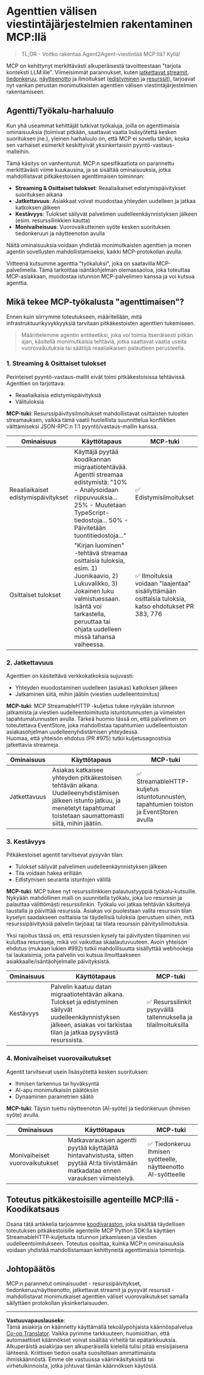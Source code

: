<!--
CO_OP_TRANSLATOR_METADATA:
{
  "original_hash": "5cc6836626047aa055e8960c8484a7d0",
  "translation_date": "2025-08-29T18:27:59+00:00",
  "source_file": "11-agentic-protocols/code_samples/mcp-agents/README.md",
  "language_code": "fi"
}
-->
# Agenttien välisen viestintäjärjestelmien rakentaminen MCP:llä

> TL;DR - Voitko rakentaa Agent2Agent-viestintää MCP:llä? Kyllä!

MCP on kehittynyt merkittävästi alkuperäisestä tavoitteestaan "tarjota konteksti LLM:ille". Viimeisimmät parannukset, kuten [jatkettavat streamit](https://modelcontextprotocol.io/docs/concepts/transports#resumability-and-redelivery), [tiedonkeruu](https://modelcontextprotocol.io/specification/2025-06-18/client/elicitation), [näytteenotto](https://modelcontextprotocol.io/specification/2025-06-18/client/sampling) ja ilmoitukset ([edistyminen](https://modelcontextprotocol.io/specification/2025-06-18/basic/utilities/progress) ja [resurssit](https://modelcontextprotocol.io/specification/2025-06-18/schema#resourceupdatednotification)), tarjoavat nyt vankan perustan monimutkaisten agenttien välisen viestintäjärjestelmien rakentamiseen.

## Agentti/Työkalu-harhaluulo

Kun yhä useammat kehittäjät tutkivat työkaluja, joilla on agenttimaisia ominaisuuksia (toimivat pitkään, saattavat vaatia lisäsyötettä kesken suorituksen jne.), yleinen harhaluulo on, että MCP ei sovellu tähän, koska sen varhaiset esimerkit keskittyivät yksinkertaisiin pyyntö-vastaus-malleihin.

Tämä käsitys on vanhentunut. MCP:n spesifikaatiota on parannettu merkittävästi viime kuukausina, ja se sisältää ominaisuuksia, jotka mahdollistavat pitkäkestoisen agenttimaisen toiminnan:

- **Streaming & Osittaiset tulokset**: Reaaliaikaiset edistymispäivitykset suorituksen aikana
- **Jatkettavuus**: Asiakkaat voivat muodostaa yhteyden uudelleen ja jatkaa katkoksen jälkeen
- **Kestävyys**: Tulokset säilyvät palvelimen uudelleenkäynnistyksen jälkeen (esim. resurssilinkkien kautta)
- **Monivaiheisuus**: Vuorovaikutteinen syöte kesken suorituksen tiedonkeruun ja näytteenoton avulla

Näitä ominaisuuksia voidaan yhdistää monimutkaisten agenttien ja monen agentin sovellusten mahdollistamiseksi, kaikki MCP-protokollan avulla.

Viitteenä kutsumme agenttia "työkaluksi", joka on saatavilla MCP-palvelimella. Tämä tarkoittaa isäntäohjelman olemassaoloa, joka toteuttaa MCP-asiakkaan, muodostaa istunnon MCP-palvelimen kanssa ja voi kutsua agenttia.

## Mikä tekee MCP-työkalusta "agenttimaisen"?

Ennen kuin siirrymme toteutukseen, määritellään, mitä infrastruktuurikyvykkyyksiä tarvitaan pitkäkestoisten agenttien tukemiseen.

> Määrittelemme agentin entiteetiksi, joka voi toimia itsenäisesti pitkän ajan, käsitellä monimutkaisia tehtäviä, jotka saattavat vaatia useita vuorovaikutuksia tai säätöjä reaaliaikaisen palautteen perusteella.

### 1. Streaming & Osittaiset tulokset

Perinteiset pyyntö-vastaus-mallit eivät toimi pitkäkestoisissa tehtävissä. Agenttien on tarjottava:

- Reaaliaikaisia edistymispäivityksiä
- Välituloksia

**MCP-tuki**: Resurssipäivitysilmoitukset mahdollistavat osittaisten tulosten streamauksen, vaikka tämä vaatii huolellista suunnittelua konfliktien välttämiseksi JSON-RPC:n 1:1 pyyntö/vastaus-mallin kanssa.

| Ominaisuus                 | Käyttötapaus                                                                                                                                                                       | MCP-tuki                                                                                   |
| -------------------------- | ---------------------------------------------------------------------------------------------------------------------------------------------------------------------------------- | ------------------------------------------------------------------------------------------ |
| Reaaliaikaiset edistymispäivitykset | Käyttäjä pyytää koodikannan migraatiotehtävää. Agentti streamaa edistymistä: "10% - Analysoidaan riippuvuuksia... 25% - Muutetaan TypeScript-tiedostoja... 50% - Päivitetään tuontitiedostoja..." | ✅ Edistymisilmoitukset                                                                     |
| Osittaiset tulokset        | "Kirjan luominen" -tehtävä streamaa osittaisia tuloksia, esim. 1) Juonikaavio, 2) Lukuvalikko, 3) Jokainen luku valmistuessaan. Isäntä voi tarkastella, peruuttaa tai ohjata uudelleen missä tahansa vaiheessa. | ✅ Ilmoituksia voidaan "laajentaa" sisällyttämään osittaisia tuloksia, katso ehdotukset PR 383, 776 |

### 2. Jatkettavuus

Agenttien on käsiteltävä verkkokatkoksia sujuvasti:

- Yhteyden muodostaminen uudelleen (asiakas) katkoksen jälkeen
- Jatkaminen siitä, mihin jäätiin (viestien uudelleentoimitus)

**MCP-tuki**: MCP StreamableHTTP -kuljetus tukee nykyään istunnon jatkamista ja viestien uudelleentoimitusta istuntotunnusten ja viimeisten tapahtumatunnusten avulla. Tärkeä huomio tässä on, että palvelimen on toteutettava EventStore, joka mahdollistaa tapahtumien uudelleentoiston asiakasohjelman uudelleenyhdistämisen yhteydessä.  
Huomaa, että yhteisön ehdotus (PR #975) tutkii kuljetusagnostisia jatkettavia streameja.

| Ominaisuus      | Käyttötapaus                                                                                                                                                   | MCP-tuki                                                                 |
| --------------- | -------------------------------------------------------------------------------------------------------------------------------------------------------------- | ------------------------------------------------------------------------ |
| Jatkettavuus    | Asiakas katkaisee yhteyden pitkäkestoisen tehtävän aikana. Uudelleenyhdistämisen jälkeen istunto jatkuu, ja menetetyt tapahtumat toistetaan saumattomasti siitä, mihin jäätiin. | ✅ StreamableHTTP-kuljetus istuntotunnusten, tapahtumien toiston ja EventStoren avulla |

### 3. Kestävyys

Pitkäkestoiset agentit tarvitsevat pysyvän tilan:

- Tulokset säilyvät palvelimen uudelleenkäynnistyksen jälkeen
- Tila voidaan hakea erillään
- Edistymisen seuranta istuntojen välillä

**MCP-tuki**: MCP tukee nyt resurssilinkkien palautustyyppiä työkalu-kutsuille. Nykyään mahdollinen malli on suunnitella työkalu, joka luo resurssin ja palauttaa välittömästi resurssilinkin. Työkalu voi jatkaa tehtävän käsittelyä taustalla ja päivittää resurssia. Asiakas voi puolestaan valita resurssin tilan kyselyn saadakseen osittaisia tai täydellisiä tuloksia (perustuen siihen, mitä resurssipäivityksiä palvelin tarjoaa) tai tilata resurssin päivitysilmoituksia.

Yksi rajoitus tässä on, että resurssien kysely tai päivitysten tilaaminen voi kuluttaa resursseja, mikä voi vaikuttaa skaalautuvuuteen. Avoin yhteisön ehdotus (mukaan lukien #992) tutkii mahdollisuutta sisällyttää webhookeja tai laukaisimia, joita palvelin voi kutsua ilmoittaakseen asiakkaalle/isäntäohjelmalle päivityksistä.

| Ominaisuus    | Käyttötapaus                                                                                                                                        | MCP-tuki                                                        |
| ------------- | --------------------------------------------------------------------------------------------------------------------------------------------------- | ---------------------------------------------------------------- |
| Kestävyys     | Palvelin kaatuu datan migraatiotehtävän aikana. Tulokset ja edistyminen säilyvät uudelleenkäynnistyksen jälkeen, asiakas voi tarkistaa tilan ja jatkaa pysyvästä resurssista. | ✅ Resurssilinkit pysyvällä tallennuksella ja tilailmoituksilla |

### 4. Monivaiheiset vuorovaikutukset

Agentit tarvitsevat usein lisäsyötettä kesken suorituksen:

- Ihmisen tarkennus tai hyväksyntä
- AI-apu monimutkaisiin päätöksiin
- Dynaaminen parametrien säätö

**MCP-tuki**: Täysin tuettu näytteenoton (AI-syöte) ja tiedonkeruun (ihmisen syöte) avulla.

| Ominaisuus                 | Käyttötapaus                                                                                                                                     | MCP-tuki                                           |
| -------------------------- | ----------------------------------------------------------------------------------------------------------------------------------------------- | ------------------------------------------------- |
| Monivaiheiset vuorovaikutukset | Matkavarauksen agentti pyytää käyttäjältä hintavahvistusta, sitten pyytää AI:ta tiivistämään matkadataa ennen varauksen viimeistelyä. | ✅ Tiedonkeruu ihmisen syötteelle, näytteenotto AI-syötteelle |

## Toteutus pitkäkestoisille agenteille MCP:llä - Koodikatsaus

Osana tätä artikkelia tarjoamme [koodivaraston](https://github.com/victordibia/ai-tutorials/tree/main/MCP%20Agents), joka sisältää täydellisen toteutuksen pitkäkestoisille agenteille MCP Python SDK:lla käyttäen StreamableHTTP-kuljetusta istunnon jatkamiseen ja viestien uudelleentoimitukseen. Toteutus osoittaa, kuinka MCP:n ominaisuuksia voidaan yhdistää mahdollistamaan kehittyneitä agenttimaisia toimintoja.

## Johtopäätös

MCP:n parannetut ominaisuudet - resurssipäivitykset, tiedonkeruu/näytteenotto, jatkettavat streamit ja pysyvät resurssit - mahdollistavat monimutkaiset agenttien väliset vuorovaikutukset samalla säilyttäen protokollan yksinkertaisuuden.

---

**Vastuuvapauslauseke**:  
Tämä asiakirja on käännetty käyttämällä tekoälypohjaista käännöspalvelua [Co-op Translator](https://github.com/Azure/co-op-translator). Vaikka pyrimme tarkkuuteen, huomioithan, että automaattiset käännökset voivat sisältää virheitä tai epätarkkuuksia. Alkuperäistä asiakirjaa sen alkuperäisellä kielellä tulisi pitää ensisijaisena lähteenä. Kriittisen tiedon osalta suositellaan ammattimaista ihmiskäännöstä. Emme ole vastuussa väärinkäsityksistä tai virhetulkinnoista, jotka johtuvat tämän käännöksen käytöstä.